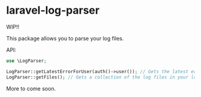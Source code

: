 # laravel-log-parser

WIP!!

This package allows you to parse your log files.

API:

```php
use \LogParser;

LogParser::getLatestErrorForUser(auth()->user()); // Gets the latest error logged for the authenticated user
LogParser::getFiles(); // Gets a collection of the log files in your logs directory. Optional: pass a directory path as an argument and it will scan that instead.
```

More to come soon.

